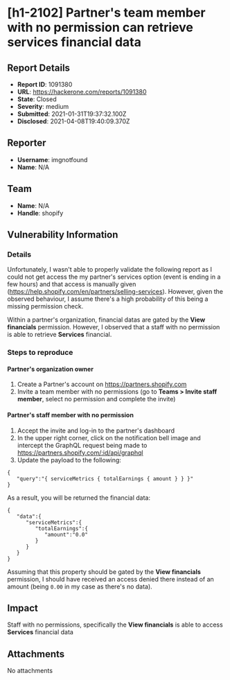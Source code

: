 # [h1-2102] Partner's team member with no permission can retrieve services financial data

## Report Details
- **Report ID**: 1091380
- **URL**: https://hackerone.com/reports/1091380
- **State**: Closed
- **Severity**: medium
- **Submitted**: 2021-01-31T19:37:32.100Z
- **Disclosed**: 2021-04-08T19:40:09.370Z

## Reporter
- **Username**: imgnotfound
- **Name**: N/A

## Team
- **Name**: N/A
- **Handle**: shopify

## Vulnerability Information
### Details
Unfortunately, I wasn't able to properly validate the following report as I could not get access the my partner's services option (event is ending in a few hours) and that access is manually given (https://help.shopify.com/en/partners/selling-services). However, given the observed behaviour, I assume there's a high probability of this being a missing permission check.

Within a partner's organization, financial datas are gated by the **View financials** permission. However, I observed that a staff with no permission is able to retrieve **Services** financial.

### Steps to reproduce
#### Partner's organization owner
1. Create a Partner's account on https://partners.shopify.com
1. Invite a team member with no permissions (go to **Teams > Invite staff member**, select no permission and complete the invite)

#### Partner's staff member with no permission
1. Accept the invite and log-in to the partner's dashboard
1. In the upper right corner, click on the notification bell image and intercept the GraphQL request being made to https://partners.shopify.com/:id/api/graphql
1. Update the payload to the following:
```
{
   "query":"{ serviceMetrics { totalEarnings { amount } } }"
}
```

As a result, you will be returned the financial data:
```
{
   "data":{
      "serviceMetrics":{
         "totalEarnings":{
            "amount":"0.0"
         }
      }
   }
}
```
Assuming that this property should be gated by the **View financials** permission,  I should have received an access denied there instead of an amount (being `0.00` in my case as there's no data).

## Impact

Staff with no permissions, specifically the **View financials** is able to access **Services** financial data

## Attachments
No attachments
